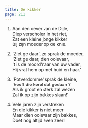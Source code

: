 ```yaml
---
title: De kikker
page: 211
---  
```


1. Aan den oever van de Dijle,  
Diep verscholen in het riet,  
Zat een kleine jonge kikker  
Bij zijn moeder op de knie.  

2. 'Ziet ge daar', zo sprak de moeder,  
'Ziet ge daar, dien ooievaar,  
't is de moord'naar van uw vader,  
Hij vrat hem op met huid en haar.'  

3. 'Potverdomme' sprak de kleine,  
'heeft die kerel dat gedaan ?  
Als ik groot en sterk zal wezen  
Zal ik op zijn bakkes slaan!'  

4. Vele jaren zijn verstreken  
En die kikker is niet meer  
Maar dien ooievaar zijn bakkes,  
Doet nog altijd even zeer!  